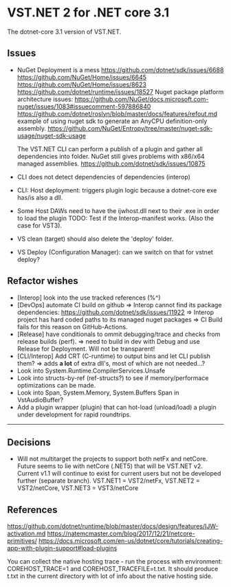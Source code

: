 # VST.NET 2 for .NET core 3.1

The dotnet-core 3.1 version of VST.NET.

## Issues

* NuGet Deployment is a mess
  https://github.com/dotnet/sdk/issues/6688
  https://github.com/NuGet/Home/issues/6645
  https://github.com/NuGet/Home/issues/8623
  https://github.com/dotnet/runtime/issues/18527
  Nuget package platform architecture issues:
  https://github.com/NuGet/docs.microsoft.com-nuget/issues/1083#issuecomment-597886840
  https://github.com/dotnet/roslyn/blob/master/docs/features/refout.md
  example of using nuget sdk to generate an AnyCPU definition-only assembly.
  https://github.com/NuGet/Entropy/tree/master/nuget-sdk-usage/nuget-sdk-usage

  The VST.NET CLI can perform a publish of a plugin and gather all dependencies into folder.
  NuGet still gives problems with x86/x64 managed assemblies.
  https://github.com/dotnet/sdk/issues/10875

* CLI does not detect dependencies of dependencies (interop)
* CLI: Host deployment: triggers plugin logic because a dotnet-core exe has/is also a dll.

* Some Host DAWs need to have the ijwhost.dll next to their .exe in order to load the plugin
    TODO: Test if the Interop-manifest works. (Also the case for VST3).

* VS clean (target) should also delete the 'deploy' folder.
* VS Deploy (Configuration Manager): can we switch on that for vstnet deploy?

## Refactor wishes

* [Interop] look into the use tracked references (%^)
* [DevOps] automate CI build on github
    => Interop cannot find its package dependencies: https://github.com/dotnet/sdk/issues/11922
    => Interop project has hard coded paths to its managed nuget packages
    => CI Build fails for this reason on GitHub-Actions.
* [Release] have conditionals to ommit debugging/trace and checks from release builds (perf).
    => need to build in dev with Debug and use Release for Deployment. Will not be transparent!
* [CLI/Interop] Add CRT (C-runtime) to output bins and let CLI publish them?
    => adds **a lot** of extra dll's, most of which are not needed...?
* Look into System.Runtime.CompilerServices.Unsafe
* Look into structs-by-ref (ref-structs?) to see if memory/performace optimizations can be made.
* Look into Span<T>, System.Memory, System.Buffers
    Span<T> in VstAudioBuffer?
* Add a plugin wrapper (plugin) that can hot-load (unload/load) a plugin under development for rapid roundtrips.

---

## Decisions

* Will not multitarget the projects to support both netFx and netCore. 
Future seems to lie with netCore (.NET5) that will be VST.NET v2.
Current v1.1 will continue to exist for current users but not be developed further (separate branch).
VST.NET1 = VST2/netFx, VST.NET2 = VST2/netCore, VST.NET3 = VST3/netCore

## References

https://github.com/dotnet/runtime/blob/master/docs/design/features/IJW-activation.md
https://natemcmaster.com/blog/2017/12/21/netcore-primitives/
https://docs.microsoft.com/en-us/dotnet/core/tutorials/creating-app-with-plugin-support#load-plugins

You can collect the native hosting trace - run the process with environment: COREHOST_TRACE=1 and COREHOST_TRACEFILE=t.txt.
It should produce t.txt in the current directory with lot of info about the native hosting side.
